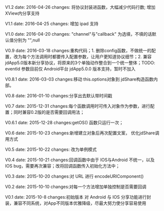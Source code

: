 V1.2
   date: 2016-04-26
   changes: 将协议封装进函数，大幅减少代码行数;
            增加XView内分享支持

V1.1
   date: 2016-04-25
   changes: 增加 ipad 支持

V1.0
   date: 2016-04-20
   changes: "channel"与"callback" 为选填，不填的话默认值分别为 "",null

V0.9
  date: 2016-03-18
  changes:重构代码；1. 删除config函数，不做统一的配置，改为每个方法调用时都要传入配置参数，让用户更知道协议细节；2. 兼容jdApp5.0版本新分享协议，将原来的3个单独动作整合到一个统一整体；TODO: eventId 参数目前仅 Android平台 jdApp5.0.0 版本支持，暂时不加入

V0.8.1
  date: 2016-03-03
  changes:移动 this.options对象到 jdShare构造函数内部。

V0.8
   date: 2016-01-10
   changes:分享出去默认带时间戳

V0.7
  date: 2015-12-31
  changes:每个函数调用时可传入对象作为参数，进行配置；同时兼容0.2版的是否需要回调用法；

V0.6.1
  date: 2015-12-28
  changes:getOS() 函数只运行一次；

V0.6
   date: 2015-10-23
   changes:新增建立对象后再次配置文案， 优化jdShare调用方式

V0.5
   date: 2015-10-22
   changes: 改为单例模式

V0.4
   date: 2015-10-21
   changes:回调函数中由于 IOS与Android 不统一，以及 IOS bug，需要再次兼容；改将回调函数传入初始化方法中；

V0.3
   date: 2015-10-20
   changes:对 URL 进行 encodeURIComponent()

V0.2
   date: 2015-10-10
   changes:对每一个方法增加单独控制是否需要回调

V0.1
  date: 2015-10-8
  changes:初始版本 对 Android 与 IOS 分享功能进行封装，兼容不同系统，对App不同版本优雅降级，尽最大努力使分享容易使用




















